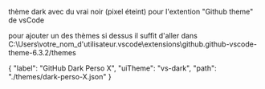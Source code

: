 ﻿thème dark avec du vrai noir (pixel éteint) pour l'extention "Github theme" de vsCode

pour ajouter un des thèmes si dessus il suffit d'aller dans C:\Users\votre_nom_d'utilisateur\.vscode\extensions\github.github-vscode-theme-6.3.2/themes







{
  "label": "GitHub Dark Perso X",
  "uiTheme": "vs-dark",
  "path": "./themes/dark-perso-X.json"
}
